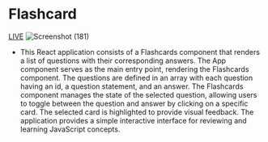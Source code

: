 # Flashcard

[LIVE](https://flashcard-bay.vercel.app/)
 ![Screenshot (181)](https://github.com/naleilan/flashcard/assets/7776224/927af8eb-db88-4ad6-811f-b996bd1d9442)
 
* This React application consists of a Flashcards component that renders a list of questions with their corresponding answers. The App component serves as the main entry point, rendering the Flashcards component. The questions are defined in an array with each question having an id, a question statement, and an answer. The Flashcards component manages the state of the selected question, allowing users to toggle between the question and answer by clicking on a specific card. The selected card is highlighted to provide visual feedback. The application provides a simple interactive interface for reviewing and learning JavaScript concepts.
